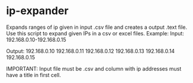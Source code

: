 # ip-expander
Expands ranges of ip given in input .csv file and creates a output .text file.
Use this script to expand given IPs in a csv or excel files.
Example:
Input:
192.168.0.10-192.168.0.15

Output:
192.168.0.10
192.168.0.11
192.168.0.12
192.168.0.13
192.168.0.14
192.168.0.15

IMPORTANT:
Input file must be .csv and column with ip addresses must have a title in first cell.
